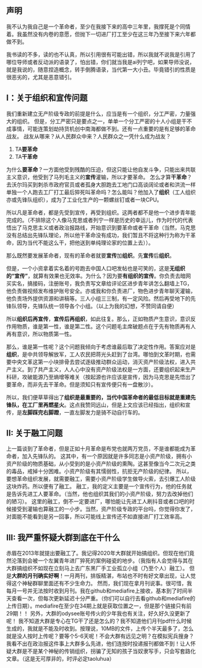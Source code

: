 ## 声明
我不认为我自己是一个革命者，至少在我接下来的高中三年里，我撑死是个同情着。我虽然没有内卷的意愿，但抛下一切进厂打工至少在这三年乃至接下来六年都做不到。

我书读的不多，读的也不认真，所以引用很有可能出错，所以我就不说我是引用了哪位导师或者反动派的语录了，怕出错，你们就当我是ai列宁吧，如果导师没说，就是我说的，随意捏造概念，转手倒腾语录，当代第一大小丑。毕竟错引的性质是很恶劣的，尤其是恶意错引。

## I：关于组织和宣传问题

我们重新建立无产阶级专政的前提是什么，应当是有一个组织，分工严密，力量强大的组织。
但是，分工严密只是要点之一，单单一个分工严密的十人小组是干不成事情，可能连策划劫持货机创中南海都做不到。还有一点重要的是有足够的革命战友。
战友从哪来？从人民群众中来？人民群众之一凭什么成为战友？
1. TA**要革命**
2. TA**干革命**

为什么**要革命**？一方面他受到残酷的压迫，但这只能让他自发斗争，只能出来共联主义意识，他受到了马列毛主义的**宣传**灌输，所以才要革命。
怎么才算**干革命**？去沃尔玛买到刺杀市政府官员或者孤身大胆跑去工地门口高谈阔论或者和洪流一样单独一个人跑去工厂打工最后猝死叫革命吗？怎么能叫？他加入了**组织**（工人组织亦或先锋队组织），成为了工业化生产的一颗螺丝钉或者一块CPU。

所以凡是革命者，都是先受到宣传，再受到组织。这两者都不是他一个进步青年能完成的。（不排除这个人像马克思或者列宁一样是历史的幸运儿，作为时代的代表悟出了马克思主义或者政治报路线，开始意识到要革命或者干革命（当然，马克思没有总结出先锋队理论，所以他干革命没有成功，我们暂且不将这种行为称为干革命，因为当代不能这么干，把他送到单纯理论家的位置上去））。

那么既然要发展革命者，现有的革命者就要**宣传**加**组织**。先**宣传**后**组织**。

但是，一个小资拿着实名着的号跑去中国人口吧发帖也是可笑的，这是**无组织的“宣传”**，就算有效果也无效率。为什么？因为要**有组织的宣传**。你负责去暗网买实名，搞接码，注册账号，我负责写文章给评论区进步青年讲怎么翻墙上TG，他负责做视频发布维护账号安全。亦或我和你负责进厂，物色进步青年聊天灌输，他负责场外提供资源和讲稿等。三人小组三三制，有一定风险。然后再受地下的先锋队领导，先锋队统一领导各个小组。（以上为我的幻想，不赞同请自便）

所以**组织后再宣传**，**宣传后再组织**，如此往复。那么，正如物质产生意识，意识反作用物质，谁是第一性，谁是第二性。这个问题毛主席破题点在于先有物质再有人再有意识，所以物质第一性。

那么，谁是第一性呢？这个问题我倾向于考虑谁最后取了决定性作用。答案应对是**组织**，是中共领导解放军，工人农民把蒋光头赶到了台湾。哪怕到文革时期，也需要中央文革这第一小块排骨去尝试逐级推动群众运动，消灭资产阶级法权，进入共产主义。到了共产主义，人人心中没有资产阶级法权是一方面，还要组织起来生产科研，攻破能源乃至熵增等难关（按起源也许应该是宣传，因为马克思是先悟出了要革命，而非先去干革命。但是须知只有宣传便只有一盘散沙）。

所以，我们便草草得出了**组织是最重要的，当代中国革命者的最低目标就是重建先锋队，在工厂里再燃星火**。这点我赞同远山，但是上文应该已经指出，组织和宣传，是**左脚踩完右脚蹬**，一直左脚发力是骑不动自行车的。

## II: 关于融工问题

上一篇谈到了革命者，但是正如十月革命是布党也就两万党员，不是谁都能成为革命者，加入先锋队的。
这其中，有一个原因就是许多同志是小资产阶级，拥有小资产阶级的物质基础，从小受到的是小资产阶级的熏陶。这甚至像当今二次元之类的毒品，戒掉十分困难。小资产阶级有其懦弱性，抗拒无产阶级的纪律。
所以，要想革命组织发展，就需要融工，需要小资产阶级学生做导火索，去引爆工人阶级这块炸药。所以便有了融工。
融工，我的定义主要是一个宣传行为，他的任务就是告诉先进工人要革命。（当然，他也组织其我们的小资产阶级，努力去改掉他们的陋习）。
这里的融工，倒不一定要进厂，哪怕能让先进工人刷抖音或者口吧的时候接受到灌输也算融工的一小步。当然，资产阶级专政的平台吗，你觉得你发了，对面能不能看到是另一回事，所以可能线上宣传还不如直接进厂打工效率高。

## III: 我严重怀疑大群到底在干什么
赤眉在2013年就提出要融工了。我记得2020年大群就开始搞组织。但现在他们竟然沦落到会被一个左翼青年进厂猝死的案例碰瓷的地步。（我指有人会觉得与其在大群搞组织不如现在立刻马上去广东黑厂手工业孤立小组（乃至个人）融工）。
但是**大群的月刊确实好啊**！一月两刊，排版精湛，布站也不时有好文章出现，让人觉得这个神秘群聊里面还有不少生命力。
然而，我们现在拿月刊说事。很可惜，我每月一号并无法按时收到月刊。我在github和mediafire上接收，基本到了时间半天查看一次，但每次更新延迟十分严重。（你们可以自行去看github和mediafire的上传日期）。mediafire在至少在34期上就是获取位置之一，但是那个链接只有前29期！！
另外，大群的odysee账号传火的少年我也有关注，好久好久没更新了呢！
我不知道大群是专心在TG干了还是怎么的？我不知道他们月刊pdf什么时候生成的，我就是不能及时收到。按理说，10MB的文件，上传个半天最多了，怎么就是没人按时上传呢？要等个5-6天呢！不会大群有远见之明？在模拟宪兵搜身？
我看不出在政治报这件事上大群多么先进，他们连按时投递报刊都做不到！让人怀疑大群是不是某个神秘的传销组织，拐骗了无知的孩子当奴隶写手，只会写套路化文章。（这是无可厚非的，时评必定taoluhua）




<!--stackedit_data:
eyJoaXN0b3J5IjpbLTIxMjE5NDE2MjAsLTEzMzUxNTk4MjAsLT
IwODg3NDY2MTJdfQ==
-->